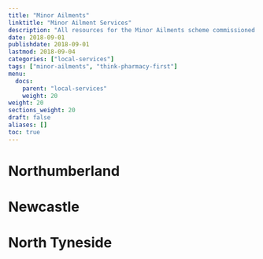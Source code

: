 ```yaml
---
title: "Minor Ailments"
linktitle: "Minor Ailment Services"
description: "All resources for the Minor Ailments scheme commissioned in the three locailities of the LPC are found on PharmOutcomes"
date: 2018-09-01
publishdate: 2018-09-01
lastmod: 2018-09-04
categories: ["local-services"]
tags: ["minor-ailments", "think-pharmacy-first"]
menu:
  docs:
    parent: "local-services"
    weight: 20
weight: 20
sections_weight: 20
draft: false
aliases: []
toc: true
---
```


# Northumberland

  

# Newcastle

  

# North Tyneside

